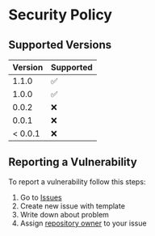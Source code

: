 # Security Policy

## Supported Versions

| Version | Supported          |
|---------|--------------------|
| 1.1.0   | :white_check_mark: |
| 1.0.0   | :white_check_mark: |
| 0.0.2   | :x:                |
| 0.0.1   | :x:                |
| < 0.0.1 | :x:                |

## Reporting a Vulnerability

To report a vulnerability follow this steps:

1. Go to [Issues](https://github.com/stbestichhh/lite-cache/issues)
2. Create new issue with template
3. Write down about problem
4. Assign [repository owner](https://github.com/stbestichhh) to your issue
